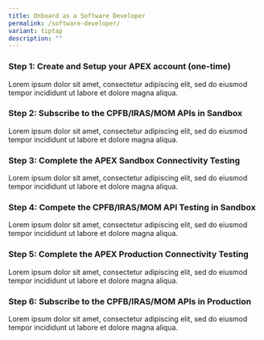 ```yaml
---
title: Onboard as a Software Developer
permalink: /software-developer/
variant: tiptap
description: ""
---
```

<h3>Step 1: Create and Setup your APEX account (one-time)</h3>
<p>Lorem ipsum dolor sit amet, consectetur adipiscing elit, sed do eiusmod
tempor incididunt ut labore et dolore magna aliqua.</p>
<h3>Step 2: Subscribe to the CPFB/IRAS/MOM APIs in Sandbox</h3>
<p>Lorem ipsum dolor sit amet, consectetur adipiscing elit, sed do eiusmod
tempor incididunt ut labore et dolore magna aliqua.</p>
<h3>Step 3: Complete the APEX Sandbox Connectivity Testing</h3>
<p>Lorem ipsum dolor sit amet, consectetur adipiscing elit, sed do eiusmod
tempor incididunt ut labore et dolore magna aliqua.</p>
<h3>Step 4: Compete the CPFB/IRAS/MOM API Testing in Sandbox</h3>
<p>Lorem ipsum dolor sit amet, consectetur adipiscing elit, sed do eiusmod
tempor incididunt ut labore et dolore magna aliqua.</p>
<h3>Step 5: Complete the APEX Production Connectivity Testing</h3>
<p>Lorem ipsum dolor sit amet, consectetur adipiscing elit, sed do eiusmod
tempor incididunt ut labore et dolore magna aliqua.</p>
<h3>Step 6: Subscribe to the CPFB/IRAS/MOM APIs in Production</h3>
<p>Lorem ipsum dolor sit amet, consectetur adipiscing elit, sed do eiusmod
tempor incididunt ut labore et dolore magna aliqua.</p>
<p></p>